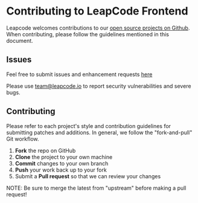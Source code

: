 Contributing to LeapCode Frontend
=========================================

Leapcode welcomes contributions to our [open source projects on Github](https://github.com/Leapcode-Open). When contributing, please follow the guidelines mentioned in this document.

Issues
------

Feel free to submit issues and enhancement requests [here](https://github.com/Leapcode-Open/leapcode-frontend/issues)

Please use team@leapcode.io to report security vulnerabilities and severe bugs.

Contributing
------------

Please refer to each project's style and contribution guidelines for submitting patches and additions. In general, we follow the "fork-and-pull" Git workflow.

 1. **Fork** the repo on GitHub
 2. **Clone** the project to your own machine
 3. **Commit** changes to your own branch
 4. **Push** your work back up to your fork
 5. Submit a **Pull request** so that we can review your changes

NOTE: Be sure to merge the latest from "upstream" before making a pull request!